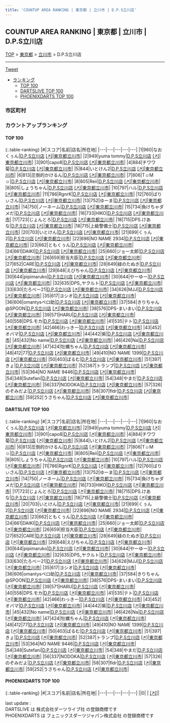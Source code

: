 ```yaml
---
title: 'COUNTUP AREA RANKING | 東京都 | 立川市 | D.P.S立川店'
---
```

## COUNTUP AREA RANKING | 東京都 | 立川市 | D.P.S立川店

[TOP](/darts/rank/) > [東京都](/darts/rank/東京都/) > [立川市](/darts/rank/東京都/立川市/) > D.P.S立川店

___

<a href="https://twitter.com/share?ref_src=twsrc%5Etfw" data-text="COUNTUP AREA RANKING | 東京都立川市D.P.S立川店" class="twitter-share-button" data-hashtags="DARTSLIVE,PHOENIXDARTS,darts,ダーツ" data-show-count="false">Tweet</a>

* [ランキング](#カウントアップランキング)
    * [TOP 100](#top-100)
    * [DARTSLIVE TOP 100](#dartslive-top-100)
    * [PHOENIXDARTS TOP 100](#phoenixdarts-top-100)

### 市区町村

<ul>

</ul>

### カウントアップランキング

#### TOP 100



{:.table-ranking}
|#|スコア|名前|店名|所在地|
|---|---|---|---|---|
|1|960|<span class="rank-name-dl">なおくぅん</span>|<a href="/darts/rank/shops/4c3b88f1a26037f50d9b047a20a7ba1e.html">D.P.S立川店</a> <a href="https://search.dartslive.com/jp/shop/4c3b88f1a26037f50d9b047a20a7ba1e">[↗]</a>|<a href="/darts/rank/東京都/立川市">東京都立川市</a>|
|2|949|<span class="rank-name-dl">yuma tommy</span>|<a href="/darts/rank/shops/4c3b88f1a26037f50d9b047a20a7ba1e.html">D.P.S立川店</a> <a href="https://search.dartslive.com/jp/shop/4c3b88f1a26037f50d9b047a20a7ba1e">[↗]</a>|<a href="/darts/rank/東京都/立川市">東京都立川市</a>|
|3|901|<span class="rank-name-dl">capo8</span>|<a href="/darts/rank/shops/4c3b88f1a26037f50d9b047a20a7ba1e.html">D.P.S立川店</a> <a href="https://search.dartslive.com/jp/shop/4c3b88f1a26037f50d9b047a20a7ba1e">[↗]</a>|<a href="/darts/rank/東京都/立川市">東京都立川市</a>|
|4|884|<span class="rank-name-dl">チワワ菊</span>|<a href="/darts/rank/shops/4c3b88f1a26037f50d9b047a20a7ba1e.html">D.P.S立川店</a> <a href="https://search.dartslive.com/jp/shop/4c3b88f1a26037f50d9b047a20a7ba1e">[↗]</a>|<a href="/darts/rank/東京都/立川市">東京都立川市</a>|
|5|844|<span class="rank-name-dl">いとけん2</span>|<a href="/darts/rank/shops/4c3b88f1a26037f50d9b047a20a7ba1e.html">D.P.S立川店</a> <a href="https://search.dartslive.com/jp/shop/4c3b88f1a26037f50d9b047a20a7ba1e">[↗]</a>|<a href="/darts/rank/東京都/立川市">東京都立川市</a>|
|6|813|<span class="rank-name-dl">圧倒的かけるん</span>|<a href="/darts/rank/shops/4c3b88f1a26037f50d9b047a20a7ba1e.html">D.P.S立川店</a> <a href="https://search.dartslive.com/jp/shop/4c3b88f1a26037f50d9b047a20a7ba1e">[↗]</a>|<a href="/darts/rank/東京都/立川市">東京都立川市</a>|
|7|806|<span class="rank-name-dl">T☺︎M☺︎</span>|<a href="/darts/rank/shops/4c3b88f1a26037f50d9b047a20a7ba1e.html">D.P.S立川店</a> <a href="https://search.dartslive.com/jp/shop/4c3b88f1a26037f50d9b047a20a7ba1e">[↗]</a>|<a href="/darts/rank/東京都/立川市">東京都立川市</a>|
|8|805|<span class="rank-name-dl">Reii</span>|<a href="/darts/rank/shops/4c3b88f1a26037f50d9b047a20a7ba1e.html">D.P.S立川店</a> <a href="https://search.dartslive.com/jp/shop/4c3b88f1a26037f50d9b047a20a7ba1e">[↗]</a>|<a href="/darts/rank/東京都/立川市">東京都立川市</a>|
|8|805|<span class="rank-name-dl">しょうちゃん</span>|<a href="/darts/rank/shops/4c3b88f1a26037f50d9b047a20a7ba1e.html">D.P.S立川店</a> <a href="https://search.dartslive.com/jp/shop/4c3b88f1a26037f50d9b047a20a7ba1e">[↗]</a>|<a href="/darts/rank/東京都/立川市">東京都立川市</a>|
|10|797|<span class="rank-name-dl">ハル</span>|<a href="/darts/rank/shops/4c3b88f1a26037f50d9b047a20a7ba1e.html">D.P.S立川店</a> <a href="https://search.dartslive.com/jp/shop/4c3b88f1a26037f50d9b047a20a7ba1e">[↗]</a>|<a href="/darts/rank/東京都/立川市">東京都立川市</a>|
|11|786|<span class="rank-name-dl">RgnrK</span>|<a href="/darts/rank/shops/4c3b88f1a26037f50d9b047a20a7ba1e.html">D.P.S立川店</a> <a href="https://search.dartslive.com/jp/shop/4c3b88f1a26037f50d9b047a20a7ba1e">[↗]</a>|<a href="/darts/rank/東京都/立川市">東京都立川市</a>|
|12|760|<span class="rank-name-dl">ばりぃさん</span>|<a href="/darts/rank/shops/4c3b88f1a26037f50d9b047a20a7ba1e.html">D.P.S立川店</a> <a href="https://search.dartslive.com/jp/shop/4c3b88f1a26037f50d9b047a20a7ba1e">[↗]</a>|<a href="/darts/rank/東京都/立川市">東京都立川市</a>|
|13|752|<span class="rank-name-dl">ゆーま</span>|<a href="/darts/rank/shops/4c3b88f1a26037f50d9b047a20a7ba1e.html">D.P.S立川店</a> <a href="https://search.dartslive.com/jp/shop/4c3b88f1a26037f50d9b047a20a7ba1e">[↗]</a>|<a href="/darts/rank/東京都/立川市">東京都立川市</a>|
|14|750|<span class="rank-name-dl">ノーネーム</span>|<a href="/darts/rank/shops/4c3b88f1a26037f50d9b047a20a7ba1e.html">D.P.S立川店</a> <a href="https://search.dartslive.com/jp/shop/4c3b88f1a26037f50d9b047a20a7ba1e">[↗]</a>|<a href="/darts/rank/東京都/立川市">東京都立川市</a>|
|15|734|<span class="rank-name-dl">負けちゃダメだ</span>|<a href="/darts/rank/shops/4c3b88f1a26037f50d9b047a20a7ba1e.html">D.P.S立川店</a> <a href="https://search.dartslive.com/jp/shop/4c3b88f1a26037f50d9b047a20a7ba1e">[↗]</a>|<a href="/darts/rank/東京都/立川市">東京都立川市</a>|
|16|733|<span class="rank-name-dl">HIKO</span>|<a href="/darts/rank/shops/4c3b88f1a26037f50d9b047a20a7ba1e.html">D.P.S立川店</a> <a href="https://search.dartslive.com/jp/shop/4c3b88f1a26037f50d9b047a20a7ba1e">[↗]</a>|<a href="/darts/rank/東京都/立川市">東京都立川市</a>|
|17|723|<span class="rank-name-dl">じょんとろ</span>|<a href="/darts/rank/shops/4c3b88f1a26037f50d9b047a20a7ba1e.html">D.P.S立川店</a> <a href="https://search.dartslive.com/jp/shop/4c3b88f1a26037f50d9b047a20a7ba1e">[↗]</a>|<a href="/darts/rank/東京都/立川市">東京都立川市</a>|
|18|715|<span class="rank-name-dl">DPS.けあな</span>|<a href="/darts/rank/shops/4c3b88f1a26037f50d9b047a20a7ba1e.html">D.P.S立川店</a> <a href="https://search.dartslive.com/jp/shop/4c3b88f1a26037f50d9b047a20a7ba1e">[↗]</a>|<a href="/darts/rank/東京都/立川市">東京都立川市</a>|
|18|715|<span class="rank-name-dl">上級警備士</span>|<a href="/darts/rank/shops/4c3b88f1a26037f50d9b047a20a7ba1e.html">D.P.S立川店</a> <a href="https://search.dartslive.com/jp/shop/4c3b88f1a26037f50d9b047a20a7ba1e">[↗]</a>|<a href="/darts/rank/東京都/立川市">東京都立川市</a>|
|20|703|<span class="rank-name-dl">いとけん</span>|<a href="/darts/rank/shops/4c3b88f1a26037f50d9b047a20a7ba1e.html">D.P.S立川店</a> <a href="https://search.dartslive.com/jp/shop/4c3b88f1a26037f50d9b047a20a7ba1e">[↗]</a>|<a href="/darts/rank/東京都/立川市">東京都立川市</a>|
|21|699|<span class="rank-name-dl">くぅん2</span>|<a href="/darts/rank/shops/4c3b88f1a26037f50d9b047a20a7ba1e.html">D.P.S立川店</a> <a href="https://search.dartslive.com/jp/shop/4c3b88f1a26037f50d9b047a20a7ba1e">[↗]</a>|<a href="/darts/rank/東京都/立川市">東京都立川市</a>|
|22|696|<span class="rank-name-dl">NO NAME 2934</span>|<a href="/darts/rank/shops/4c3b88f1a26037f50d9b047a20a7ba1e.html">D.P.S立川店</a> <a href="https://search.dartslive.com/jp/shop/4c3b88f1a26037f50d9b047a20a7ba1e">[↗]</a>|<a href="/darts/rank/東京都/立川市">東京都立川市</a>|
|23|662|<span class="rank-name-dl">ともくぅん</span>|<a href="/darts/rank/shops/4c3b88f1a26037f50d9b047a20a7ba1e.html">D.P.S立川店</a> <a href="https://search.dartslive.com/jp/shop/4c3b88f1a26037f50d9b047a20a7ba1e">[↗]</a>|<a href="/darts/rank/東京都/立川市">東京都立川市</a>|
|24|661|<span class="rank-name-dl">DAIKI</span>|<a href="/darts/rank/shops/4c3b88f1a26037f50d9b047a20a7ba1e.html">D.P.S立川店</a> <a href="https://search.dartslive.com/jp/shop/4c3b88f1a26037f50d9b047a20a7ba1e">[↗]</a>|<a href="/darts/rank/東京都/立川市">東京都立川市</a>|
|25|660|<span class="rank-name-dl">ジョー太郎</span>|<a href="/darts/rank/shops/4c3b88f1a26037f50d9b047a20a7ba1e.html">D.P.S立川店</a> <a href="https://search.dartslive.com/jp/shop/4c3b88f1a26037f50d9b047a20a7ba1e">[↗]</a>|<a href="/darts/rank/東京都/立川市">東京都立川市</a>|
|26|659|<span class="rank-name-dl">担当大臣</span>|<a href="/darts/rank/shops/4c3b88f1a26037f50d9b047a20a7ba1e.html">D.P.S立川店</a> <a href="https://search.dartslive.com/jp/shop/4c3b88f1a26037f50d9b047a20a7ba1e">[↗]</a>|<a href="/darts/rank/東京都/立川市">東京都立川市</a>|
|27|652|<span class="rank-name-dl">CARE</span>|<a href="/darts/rank/shops/4c3b88f1a26037f50d9b047a20a7ba1e.html">D.P.S立川店</a> <a href="https://search.dartslive.com/jp/shop/4c3b88f1a26037f50d9b047a20a7ba1e">[↗]</a>|<a href="/darts/rank/東京都/立川市">東京都立川市</a>|
|28|649|<span class="rank-name-dl">緑のたぬき</span>|<a href="/darts/rank/shops/4c3b88f1a26037f50d9b047a20a7ba1e.html">D.P.S立川店</a> <a href="https://search.dartslive.com/jp/shop/4c3b88f1a26037f50d9b047a20a7ba1e">[↗]</a>|<a href="/darts/rank/東京都/立川市">東京都立川市</a>|
|29|648|<span class="rank-name-dl">えびちゃん</span>|<a href="/darts/rank/shops/4c3b88f1a26037f50d9b047a20a7ba1e.html">D.P.S立川店</a> <a href="https://search.dartslive.com/jp/shop/4c3b88f1a26037f50d9b047a20a7ba1e">[↗]</a>|<a href="/darts/rank/東京都/立川市">東京都立川市</a>|
|30|644|<span class="rank-name-dl">pipimaruko</span>|<a href="/darts/rank/shops/4c3b88f1a26037f50d9b047a20a7ba1e.html">D.P.S立川店</a> <a href="https://search.dartslive.com/jp/shop/4c3b88f1a26037f50d9b047a20a7ba1e">[↗]</a>|<a href="/darts/rank/東京都/立川市">東京都立川市</a>|
|30|644|<span class="rank-name-dl">やーゆー</span>|<a href="/darts/rank/shops/4c3b88f1a26037f50d9b047a20a7ba1e.html">D.P.S立川店</a> <a href="https://search.dartslive.com/jp/shop/4c3b88f1a26037f50d9b047a20a7ba1e">[↗]</a>|<a href="/darts/rank/東京都/立川市">東京都立川市</a>|
|32|635|<span class="rank-name-dl">DPS_ヤクルト</span>|<a href="/darts/rank/shops/4c3b88f1a26037f50d9b047a20a7ba1e.html">D.P.S立川店</a> <a href="https://search.dartslive.com/jp/shop/4c3b88f1a26037f50d9b047a20a7ba1e">[↗]</a>|<a href="/darts/rank/東京都/立川市">東京都立川市</a>|
|33|630|<span class="rank-name-dl">たろべー21</span>|<a href="/darts/rank/shops/4c3b88f1a26037f50d9b047a20a7ba1e.html">D.P.S立川店</a> <a href="https://search.dartslive.com/jp/shop/4c3b88f1a26037f50d9b047a20a7ba1e">[↗]</a>|<a href="/darts/rank/東京都/立川市">東京都立川市</a>|
|34|626|<span class="rank-name-dl">MJJ</span>|<a href="/darts/rank/shops/4c3b88f1a26037f50d9b047a20a7ba1e.html">D.P.S立川店</a> <a href="https://search.dartslive.com/jp/shop/4c3b88f1a26037f50d9b047a20a7ba1e">[↗]</a>|<a href="/darts/rank/東京都/立川市">東京都立川市</a>|
|35|617|<span class="rank-name-dl">ヨシオ</span>|<a href="/darts/rank/shops/4c3b88f1a26037f50d9b047a20a7ba1e.html">D.P.S立川店</a> <a href="https://search.dartslive.com/jp/shop/4c3b88f1a26037f50d9b047a20a7ba1e">[↗]</a>|<a href="/darts/rank/東京都/立川市">東京都立川市</a>|
|36|606|<span class="rank-name-dl">omantysペロ助</span>|<a href="/darts/rank/shops/4c3b88f1a26037f50d9b047a20a7ba1e.html">D.P.S立川店</a> <a href="https://search.dartslive.com/jp/shop/4c3b88f1a26037f50d9b047a20a7ba1e">[↗]</a>|<a href="/darts/rank/東京都/立川市">東京都立川市</a>|
|37|584|<span class="rank-name-dl">きりちゃん@SPOON</span>|<a href="/darts/rank/shops/4c3b88f1a26037f50d9b047a20a7ba1e.html">D.P.S立川店</a> <a href="https://search.dartslive.com/jp/shop/4c3b88f1a26037f50d9b047a20a7ba1e">[↗]</a>|<a href="/darts/rank/東京都/立川市">東京都立川市</a>|
|38|576|<span class="rank-name-dl">DPS-まいまい</span>|<a href="/darts/rank/shops/4c3b88f1a26037f50d9b047a20a7ba1e.html">D.P.S立川店</a> <a href="https://search.dartslive.com/jp/shop/4c3b88f1a26037f50d9b047a20a7ba1e">[↗]</a>|<a href="/darts/rank/東京都/立川市">東京都立川市</a>|
|39|571|<span class="rank-name-dl">HARU</span>|<a href="/darts/rank/shops/4c3b88f1a26037f50d9b047a20a7ba1e.html">D.P.S立川店</a> <a href="https://search.dartslive.com/jp/shop/4c3b88f1a26037f50d9b047a20a7ba1e">[↗]</a>|<a href="/darts/rank/東京都/立川市">東京都立川市</a>|
|40|558|<span class="rank-name-dl">DPS.モカ</span>|<a href="/darts/rank/shops/4c3b88f1a26037f50d9b047a20a7ba1e.html">D.P.S立川店</a> <a href="https://search.dartslive.com/jp/shop/4c3b88f1a26037f50d9b047a20a7ba1e">[↗]</a>|<a href="/darts/rank/東京都/立川市">東京都立川市</a>|
|41|535|<span class="rank-name-dl">テト</span>|<a href="/darts/rank/shops/4c3b88f1a26037f50d9b047a20a7ba1e.html">D.P.S立川店</a> <a href="https://search.dartslive.com/jp/shop/4c3b88f1a26037f50d9b047a20a7ba1e">[↗]</a>|<a href="/darts/rank/東京都/立川市">東京都立川市</a>|
|42|466|<span class="rank-name-dl">わっきー</span>|<a href="/darts/rank/shops/4c3b88f1a26037f50d9b047a20a7ba1e.html">D.P.S立川店</a> <a href="https://search.dartslive.com/jp/shop/4c3b88f1a26037f50d9b047a20a7ba1e">[↗]</a>|<a href="/darts/rank/東京都/立川市">東京都立川市</a>|
|43|452|<span class="rank-name-dl">オバマ</span>|<a href="/darts/rank/shops/4c3b88f1a26037f50d9b047a20a7ba1e.html">D.P.S立川店</a> <a href="https://search.dartslive.com/jp/shop/4c3b88f1a26037f50d9b047a20a7ba1e">[↗]</a>|<a href="/darts/rank/東京都/立川市">東京都立川市</a>|
|44|442|<span class="rank-name-dl">紫</span>|<a href="/darts/rank/shops/4c3b88f1a26037f50d9b047a20a7ba1e.html">D.P.S立川店</a> <a href="https://search.dartslive.com/jp/shop/4c3b88f1a26037f50d9b047a20a7ba1e">[↗]</a>|<a href="/darts/rank/東京都/立川市">東京都立川市</a>|
|45|432|<span class="rank-name-dl">No name</span>|<a href="/darts/rank/shops/4c3b88f1a26037f50d9b047a20a7ba1e.html">D.P.S立川店</a> <a href="https://search.dartslive.com/jp/shop/4c3b88f1a26037f50d9b047a20a7ba1e">[↗]</a>|<a href="/darts/rank/東京都/立川市">東京都立川市</a>|
|46|426|<span class="rank-name-dl">Na</span>|<a href="/darts/rank/shops/4c3b88f1a26037f50d9b047a20a7ba1e.html">D.P.S立川店</a> <a href="https://search.dartslive.com/jp/shop/4c3b88f1a26037f50d9b047a20a7ba1e">[↗]</a>|<a href="/darts/rank/東京都/立川市">東京都立川市</a>|
|47|424|<span class="rank-name-dl">牡蠣ちゃん</span>|<a href="/darts/rank/shops/4c3b88f1a26037f50d9b047a20a7ba1e.html">D.P.S立川店</a> <a href="https://search.dartslive.com/jp/shop/4c3b88f1a26037f50d9b047a20a7ba1e">[↗]</a>|<a href="/darts/rank/東京都/立川市">東京都立川市</a>|
|48|412|<span class="rank-name-dl">77</span>|<a href="/darts/rank/shops/4c3b88f1a26037f50d9b047a20a7ba1e.html">D.P.S立川店</a> <a href="https://search.dartslive.com/jp/shop/4c3b88f1a26037f50d9b047a20a7ba1e">[↗]</a>|<a href="/darts/rank/東京都/立川市">東京都立川市</a>|
|49|410|<span class="rank-name-dl">NO NAME 1399</span>|<a href="/darts/rank/shops/4c3b88f1a26037f50d9b047a20a7ba1e.html">D.P.S立川店</a> <a href="https://search.dartslive.com/jp/shop/4c3b88f1a26037f50d9b047a20a7ba1e">[↗]</a>|<a href="/darts/rank/東京都/立川市">東京都立川市</a>|
|50|403|<span class="rank-name-dl">ぱるむ</span>|<a href="/darts/rank/shops/4c3b88f1a26037f50d9b047a20a7ba1e.html">D.P.S立川店</a> <a href="https://search.dartslive.com/jp/shop/4c3b88f1a26037f50d9b047a20a7ba1e">[↗]</a>|<a href="/darts/rank/東京都/立川市">東京都立川市</a>|
|51|397|<span class="rank-name-dl">きょ</span>|<a href="/darts/rank/shops/4c3b88f1a26037f50d9b047a20a7ba1e.html">D.P.S立川店</a> <a href="https://search.dartslive.com/jp/shop/4c3b88f1a26037f50d9b047a20a7ba1e">[↗]</a>|<a href="/darts/rank/東京都/立川市">東京都立川市</a>|
|52|387|<span class="rank-name-dl">トランプ</span>|<a href="/darts/rank/shops/4c3b88f1a26037f50d9b047a20a7ba1e.html">D.P.S立川店</a> <a href="https://search.dartslive.com/jp/shop/4c3b88f1a26037f50d9b047a20a7ba1e">[↗]</a>|<a href="/darts/rank/東京都/立川市">東京都立川市</a>|
|53|364|<span class="rank-name-dl">NO NAME 9446</span>|<a href="/darts/rank/shops/4c3b88f1a26037f50d9b047a20a7ba1e.html">D.P.S立川店</a> <a href="https://search.dartslive.com/jp/shop/4c3b88f1a26037f50d9b047a20a7ba1e">[↗]</a>|<a href="/darts/rank/東京都/立川市">東京都立川市</a>|
|54|348|<span class="rank-name-dl">Sutefani</span>|<a href="/darts/rank/shops/4c3b88f1a26037f50d9b047a20a7ba1e.html">D.P.S立川店</a> <a href="https://search.dartslive.com/jp/shop/4c3b88f1a26037f50d9b047a20a7ba1e">[↗]</a>|<a href="/darts/rank/東京都/立川市">東京都立川市</a>|
|54|348|<span class="rank-name-dl">やまだ</span>|<a href="/darts/rank/shops/4c3b88f1a26037f50d9b047a20a7ba1e.html">D.P.S立川店</a> <a href="https://search.dartslive.com/jp/shop/4c3b88f1a26037f50d9b047a20a7ba1e">[↗]</a>|<a href="/darts/rank/東京都/立川市">東京都立川市</a>|
|56|337|<span class="rank-name-dl">NODOKA</span>|<a href="/darts/rank/shops/4c3b88f1a26037f50d9b047a20a7ba1e.html">D.P.S立川店</a> <a href="https://search.dartslive.com/jp/shop/4c3b88f1a26037f50d9b047a20a7ba1e">[↗]</a>|<a href="/darts/rank/東京都/立川市">東京都立川市</a>|
|57|326|<span class="rank-name-dl">のぞみだよ</span>|<a href="/darts/rank/shops/4c3b88f1a26037f50d9b047a20a7ba1e.html">D.P.S立川店</a> <a href="https://search.dartslive.com/jp/shop/4c3b88f1a26037f50d9b047a20a7ba1e">[↗]</a>|<a href="/darts/rank/東京都/立川市">東京都立川市</a>|
|58|307|<span class="rank-name-dl">fldr</span>|<a href="/darts/rank/shops/4c3b88f1a26037f50d9b047a20a7ba1e.html">D.P.S立川店</a> <a href="https://search.dartslive.com/jp/shop/4c3b88f1a26037f50d9b047a20a7ba1e">[↗]</a>|<a href="/darts/rank/東京都/立川市">東京都立川市</a>|
|59|252|<span class="rank-name-dl">うさちゃん</span>|<a href="/darts/rank/shops/4c3b88f1a26037f50d9b047a20a7ba1e.html">D.P.S立川店</a> <a href="https://search.dartslive.com/jp/shop/4c3b88f1a26037f50d9b047a20a7ba1e">[↗]</a>|<a href="/darts/rank/東京都/立川市">東京都立川市</a>|


#### DARTSLIVE TOP 100



{:.table-ranking}
|#|スコア|名前|店名|所在地|
|---|---|---|---|---|
|1|960|<span class="rank-name-dl">なおくぅん</span>|<a href="/darts/rank/shops/4c3b88f1a26037f50d9b047a20a7ba1e.html">D.P.S立川店</a> <a href="https://search.dartslive.com/jp/shop/4c3b88f1a26037f50d9b047a20a7ba1e">[↗]</a>|<a href="/darts/rank/東京都/立川市">東京都立川市</a>|
|2|949|<span class="rank-name-dl">yuma tommy</span>|<a href="/darts/rank/shops/4c3b88f1a26037f50d9b047a20a7ba1e.html">D.P.S立川店</a> <a href="https://search.dartslive.com/jp/shop/4c3b88f1a26037f50d9b047a20a7ba1e">[↗]</a>|<a href="/darts/rank/東京都/立川市">東京都立川市</a>|
|3|901|<span class="rank-name-dl">capo8</span>|<a href="/darts/rank/shops/4c3b88f1a26037f50d9b047a20a7ba1e.html">D.P.S立川店</a> <a href="https://search.dartslive.com/jp/shop/4c3b88f1a26037f50d9b047a20a7ba1e">[↗]</a>|<a href="/darts/rank/東京都/立川市">東京都立川市</a>|
|4|884|<span class="rank-name-dl">チワワ菊</span>|<a href="/darts/rank/shops/4c3b88f1a26037f50d9b047a20a7ba1e.html">D.P.S立川店</a> <a href="https://search.dartslive.com/jp/shop/4c3b88f1a26037f50d9b047a20a7ba1e">[↗]</a>|<a href="/darts/rank/東京都/立川市">東京都立川市</a>|
|5|844|<span class="rank-name-dl">いとけん2</span>|<a href="/darts/rank/shops/4c3b88f1a26037f50d9b047a20a7ba1e.html">D.P.S立川店</a> <a href="https://search.dartslive.com/jp/shop/4c3b88f1a26037f50d9b047a20a7ba1e">[↗]</a>|<a href="/darts/rank/東京都/立川市">東京都立川市</a>|
|6|813|<span class="rank-name-dl">圧倒的かけるん</span>|<a href="/darts/rank/shops/4c3b88f1a26037f50d9b047a20a7ba1e.html">D.P.S立川店</a> <a href="https://search.dartslive.com/jp/shop/4c3b88f1a26037f50d9b047a20a7ba1e">[↗]</a>|<a href="/darts/rank/東京都/立川市">東京都立川市</a>|
|7|806|<span class="rank-name-dl">T☺︎M☺︎</span>|<a href="/darts/rank/shops/4c3b88f1a26037f50d9b047a20a7ba1e.html">D.P.S立川店</a> <a href="https://search.dartslive.com/jp/shop/4c3b88f1a26037f50d9b047a20a7ba1e">[↗]</a>|<a href="/darts/rank/東京都/立川市">東京都立川市</a>|
|8|805|<span class="rank-name-dl">Reii</span>|<a href="/darts/rank/shops/4c3b88f1a26037f50d9b047a20a7ba1e.html">D.P.S立川店</a> <a href="https://search.dartslive.com/jp/shop/4c3b88f1a26037f50d9b047a20a7ba1e">[↗]</a>|<a href="/darts/rank/東京都/立川市">東京都立川市</a>|
|8|805|<span class="rank-name-dl">しょうちゃん</span>|<a href="/darts/rank/shops/4c3b88f1a26037f50d9b047a20a7ba1e.html">D.P.S立川店</a> <a href="https://search.dartslive.com/jp/shop/4c3b88f1a26037f50d9b047a20a7ba1e">[↗]</a>|<a href="/darts/rank/東京都/立川市">東京都立川市</a>|
|10|797|<span class="rank-name-dl">ハル</span>|<a href="/darts/rank/shops/4c3b88f1a26037f50d9b047a20a7ba1e.html">D.P.S立川店</a> <a href="https://search.dartslive.com/jp/shop/4c3b88f1a26037f50d9b047a20a7ba1e">[↗]</a>|<a href="/darts/rank/東京都/立川市">東京都立川市</a>|
|11|786|<span class="rank-name-dl">RgnrK</span>|<a href="/darts/rank/shops/4c3b88f1a26037f50d9b047a20a7ba1e.html">D.P.S立川店</a> <a href="https://search.dartslive.com/jp/shop/4c3b88f1a26037f50d9b047a20a7ba1e">[↗]</a>|<a href="/darts/rank/東京都/立川市">東京都立川市</a>|
|12|760|<span class="rank-name-dl">ばりぃさん</span>|<a href="/darts/rank/shops/4c3b88f1a26037f50d9b047a20a7ba1e.html">D.P.S立川店</a> <a href="https://search.dartslive.com/jp/shop/4c3b88f1a26037f50d9b047a20a7ba1e">[↗]</a>|<a href="/darts/rank/東京都/立川市">東京都立川市</a>|
|13|752|<span class="rank-name-dl">ゆーま</span>|<a href="/darts/rank/shops/4c3b88f1a26037f50d9b047a20a7ba1e.html">D.P.S立川店</a> <a href="https://search.dartslive.com/jp/shop/4c3b88f1a26037f50d9b047a20a7ba1e">[↗]</a>|<a href="/darts/rank/東京都/立川市">東京都立川市</a>|
|14|750|<span class="rank-name-dl">ノーネーム</span>|<a href="/darts/rank/shops/4c3b88f1a26037f50d9b047a20a7ba1e.html">D.P.S立川店</a> <a href="https://search.dartslive.com/jp/shop/4c3b88f1a26037f50d9b047a20a7ba1e">[↗]</a>|<a href="/darts/rank/東京都/立川市">東京都立川市</a>|
|15|734|<span class="rank-name-dl">負けちゃダメだ</span>|<a href="/darts/rank/shops/4c3b88f1a26037f50d9b047a20a7ba1e.html">D.P.S立川店</a> <a href="https://search.dartslive.com/jp/shop/4c3b88f1a26037f50d9b047a20a7ba1e">[↗]</a>|<a href="/darts/rank/東京都/立川市">東京都立川市</a>|
|16|733|<span class="rank-name-dl">HIKO</span>|<a href="/darts/rank/shops/4c3b88f1a26037f50d9b047a20a7ba1e.html">D.P.S立川店</a> <a href="https://search.dartslive.com/jp/shop/4c3b88f1a26037f50d9b047a20a7ba1e">[↗]</a>|<a href="/darts/rank/東京都/立川市">東京都立川市</a>|
|17|723|<span class="rank-name-dl">じょんとろ</span>|<a href="/darts/rank/shops/4c3b88f1a26037f50d9b047a20a7ba1e.html">D.P.S立川店</a> <a href="https://search.dartslive.com/jp/shop/4c3b88f1a26037f50d9b047a20a7ba1e">[↗]</a>|<a href="/darts/rank/東京都/立川市">東京都立川市</a>|
|18|715|<span class="rank-name-dl">DPS.けあな</span>|<a href="/darts/rank/shops/4c3b88f1a26037f50d9b047a20a7ba1e.html">D.P.S立川店</a> <a href="https://search.dartslive.com/jp/shop/4c3b88f1a26037f50d9b047a20a7ba1e">[↗]</a>|<a href="/darts/rank/東京都/立川市">東京都立川市</a>|
|18|715|<span class="rank-name-dl">上級警備士</span>|<a href="/darts/rank/shops/4c3b88f1a26037f50d9b047a20a7ba1e.html">D.P.S立川店</a> <a href="https://search.dartslive.com/jp/shop/4c3b88f1a26037f50d9b047a20a7ba1e">[↗]</a>|<a href="/darts/rank/東京都/立川市">東京都立川市</a>|
|20|703|<span class="rank-name-dl">いとけん</span>|<a href="/darts/rank/shops/4c3b88f1a26037f50d9b047a20a7ba1e.html">D.P.S立川店</a> <a href="https://search.dartslive.com/jp/shop/4c3b88f1a26037f50d9b047a20a7ba1e">[↗]</a>|<a href="/darts/rank/東京都/立川市">東京都立川市</a>|
|21|699|<span class="rank-name-dl">くぅん2</span>|<a href="/darts/rank/shops/4c3b88f1a26037f50d9b047a20a7ba1e.html">D.P.S立川店</a> <a href="https://search.dartslive.com/jp/shop/4c3b88f1a26037f50d9b047a20a7ba1e">[↗]</a>|<a href="/darts/rank/東京都/立川市">東京都立川市</a>|
|22|696|<span class="rank-name-dl">NO NAME 2934</span>|<a href="/darts/rank/shops/4c3b88f1a26037f50d9b047a20a7ba1e.html">D.P.S立川店</a> <a href="https://search.dartslive.com/jp/shop/4c3b88f1a26037f50d9b047a20a7ba1e">[↗]</a>|<a href="/darts/rank/東京都/立川市">東京都立川市</a>|
|23|662|<span class="rank-name-dl">ともくぅん</span>|<a href="/darts/rank/shops/4c3b88f1a26037f50d9b047a20a7ba1e.html">D.P.S立川店</a> <a href="https://search.dartslive.com/jp/shop/4c3b88f1a26037f50d9b047a20a7ba1e">[↗]</a>|<a href="/darts/rank/東京都/立川市">東京都立川市</a>|
|24|661|<span class="rank-name-dl">DAIKI</span>|<a href="/darts/rank/shops/4c3b88f1a26037f50d9b047a20a7ba1e.html">D.P.S立川店</a> <a href="https://search.dartslive.com/jp/shop/4c3b88f1a26037f50d9b047a20a7ba1e">[↗]</a>|<a href="/darts/rank/東京都/立川市">東京都立川市</a>|
|25|660|<span class="rank-name-dl">ジョー太郎</span>|<a href="/darts/rank/shops/4c3b88f1a26037f50d9b047a20a7ba1e.html">D.P.S立川店</a> <a href="https://search.dartslive.com/jp/shop/4c3b88f1a26037f50d9b047a20a7ba1e">[↗]</a>|<a href="/darts/rank/東京都/立川市">東京都立川市</a>|
|26|659|<span class="rank-name-dl">担当大臣</span>|<a href="/darts/rank/shops/4c3b88f1a26037f50d9b047a20a7ba1e.html">D.P.S立川店</a> <a href="https://search.dartslive.com/jp/shop/4c3b88f1a26037f50d9b047a20a7ba1e">[↗]</a>|<a href="/darts/rank/東京都/立川市">東京都立川市</a>|
|27|652|<span class="rank-name-dl">CARE</span>|<a href="/darts/rank/shops/4c3b88f1a26037f50d9b047a20a7ba1e.html">D.P.S立川店</a> <a href="https://search.dartslive.com/jp/shop/4c3b88f1a26037f50d9b047a20a7ba1e">[↗]</a>|<a href="/darts/rank/東京都/立川市">東京都立川市</a>|
|28|649|<span class="rank-name-dl">緑のたぬき</span>|<a href="/darts/rank/shops/4c3b88f1a26037f50d9b047a20a7ba1e.html">D.P.S立川店</a> <a href="https://search.dartslive.com/jp/shop/4c3b88f1a26037f50d9b047a20a7ba1e">[↗]</a>|<a href="/darts/rank/東京都/立川市">東京都立川市</a>|
|29|648|<span class="rank-name-dl">えびちゃん</span>|<a href="/darts/rank/shops/4c3b88f1a26037f50d9b047a20a7ba1e.html">D.P.S立川店</a> <a href="https://search.dartslive.com/jp/shop/4c3b88f1a26037f50d9b047a20a7ba1e">[↗]</a>|<a href="/darts/rank/東京都/立川市">東京都立川市</a>|
|30|644|<span class="rank-name-dl">pipimaruko</span>|<a href="/darts/rank/shops/4c3b88f1a26037f50d9b047a20a7ba1e.html">D.P.S立川店</a> <a href="https://search.dartslive.com/jp/shop/4c3b88f1a26037f50d9b047a20a7ba1e">[↗]</a>|<a href="/darts/rank/東京都/立川市">東京都立川市</a>|
|30|644|<span class="rank-name-dl">やーゆー</span>|<a href="/darts/rank/shops/4c3b88f1a26037f50d9b047a20a7ba1e.html">D.P.S立川店</a> <a href="https://search.dartslive.com/jp/shop/4c3b88f1a26037f50d9b047a20a7ba1e">[↗]</a>|<a href="/darts/rank/東京都/立川市">東京都立川市</a>|
|32|635|<span class="rank-name-dl">DPS_ヤクルト</span>|<a href="/darts/rank/shops/4c3b88f1a26037f50d9b047a20a7ba1e.html">D.P.S立川店</a> <a href="https://search.dartslive.com/jp/shop/4c3b88f1a26037f50d9b047a20a7ba1e">[↗]</a>|<a href="/darts/rank/東京都/立川市">東京都立川市</a>|
|33|630|<span class="rank-name-dl">たろべー21</span>|<a href="/darts/rank/shops/4c3b88f1a26037f50d9b047a20a7ba1e.html">D.P.S立川店</a> <a href="https://search.dartslive.com/jp/shop/4c3b88f1a26037f50d9b047a20a7ba1e">[↗]</a>|<a href="/darts/rank/東京都/立川市">東京都立川市</a>|
|34|626|<span class="rank-name-dl">MJJ</span>|<a href="/darts/rank/shops/4c3b88f1a26037f50d9b047a20a7ba1e.html">D.P.S立川店</a> <a href="https://search.dartslive.com/jp/shop/4c3b88f1a26037f50d9b047a20a7ba1e">[↗]</a>|<a href="/darts/rank/東京都/立川市">東京都立川市</a>|
|35|617|<span class="rank-name-dl">ヨシオ</span>|<a href="/darts/rank/shops/4c3b88f1a26037f50d9b047a20a7ba1e.html">D.P.S立川店</a> <a href="https://search.dartslive.com/jp/shop/4c3b88f1a26037f50d9b047a20a7ba1e">[↗]</a>|<a href="/darts/rank/東京都/立川市">東京都立川市</a>|
|36|606|<span class="rank-name-dl">omantysペロ助</span>|<a href="/darts/rank/shops/4c3b88f1a26037f50d9b047a20a7ba1e.html">D.P.S立川店</a> <a href="https://search.dartslive.com/jp/shop/4c3b88f1a26037f50d9b047a20a7ba1e">[↗]</a>|<a href="/darts/rank/東京都/立川市">東京都立川市</a>|
|37|584|<span class="rank-name-dl">きりちゃん@SPOON</span>|<a href="/darts/rank/shops/4c3b88f1a26037f50d9b047a20a7ba1e.html">D.P.S立川店</a> <a href="https://search.dartslive.com/jp/shop/4c3b88f1a26037f50d9b047a20a7ba1e">[↗]</a>|<a href="/darts/rank/東京都/立川市">東京都立川市</a>|
|38|576|<span class="rank-name-dl">DPS-まいまい</span>|<a href="/darts/rank/shops/4c3b88f1a26037f50d9b047a20a7ba1e.html">D.P.S立川店</a> <a href="https://search.dartslive.com/jp/shop/4c3b88f1a26037f50d9b047a20a7ba1e">[↗]</a>|<a href="/darts/rank/東京都/立川市">東京都立川市</a>|
|39|571|<span class="rank-name-dl">HARU</span>|<a href="/darts/rank/shops/4c3b88f1a26037f50d9b047a20a7ba1e.html">D.P.S立川店</a> <a href="https://search.dartslive.com/jp/shop/4c3b88f1a26037f50d9b047a20a7ba1e">[↗]</a>|<a href="/darts/rank/東京都/立川市">東京都立川市</a>|
|40|558|<span class="rank-name-dl">DPS.モカ</span>|<a href="/darts/rank/shops/4c3b88f1a26037f50d9b047a20a7ba1e.html">D.P.S立川店</a> <a href="https://search.dartslive.com/jp/shop/4c3b88f1a26037f50d9b047a20a7ba1e">[↗]</a>|<a href="/darts/rank/東京都/立川市">東京都立川市</a>|
|41|535|<span class="rank-name-dl">テト</span>|<a href="/darts/rank/shops/4c3b88f1a26037f50d9b047a20a7ba1e.html">D.P.S立川店</a> <a href="https://search.dartslive.com/jp/shop/4c3b88f1a26037f50d9b047a20a7ba1e">[↗]</a>|<a href="/darts/rank/東京都/立川市">東京都立川市</a>|
|42|466|<span class="rank-name-dl">わっきー</span>|<a href="/darts/rank/shops/4c3b88f1a26037f50d9b047a20a7ba1e.html">D.P.S立川店</a> <a href="https://search.dartslive.com/jp/shop/4c3b88f1a26037f50d9b047a20a7ba1e">[↗]</a>|<a href="/darts/rank/東京都/立川市">東京都立川市</a>|
|43|452|<span class="rank-name-dl">オバマ</span>|<a href="/darts/rank/shops/4c3b88f1a26037f50d9b047a20a7ba1e.html">D.P.S立川店</a> <a href="https://search.dartslive.com/jp/shop/4c3b88f1a26037f50d9b047a20a7ba1e">[↗]</a>|<a href="/darts/rank/東京都/立川市">東京都立川市</a>|
|44|442|<span class="rank-name-dl">紫</span>|<a href="/darts/rank/shops/4c3b88f1a26037f50d9b047a20a7ba1e.html">D.P.S立川店</a> <a href="https://search.dartslive.com/jp/shop/4c3b88f1a26037f50d9b047a20a7ba1e">[↗]</a>|<a href="/darts/rank/東京都/立川市">東京都立川市</a>|
|45|432|<span class="rank-name-dl">No name</span>|<a href="/darts/rank/shops/4c3b88f1a26037f50d9b047a20a7ba1e.html">D.P.S立川店</a> <a href="https://search.dartslive.com/jp/shop/4c3b88f1a26037f50d9b047a20a7ba1e">[↗]</a>|<a href="/darts/rank/東京都/立川市">東京都立川市</a>|
|46|426|<span class="rank-name-dl">Na</span>|<a href="/darts/rank/shops/4c3b88f1a26037f50d9b047a20a7ba1e.html">D.P.S立川店</a> <a href="https://search.dartslive.com/jp/shop/4c3b88f1a26037f50d9b047a20a7ba1e">[↗]</a>|<a href="/darts/rank/東京都/立川市">東京都立川市</a>|
|47|424|<span class="rank-name-dl">牡蠣ちゃん</span>|<a href="/darts/rank/shops/4c3b88f1a26037f50d9b047a20a7ba1e.html">D.P.S立川店</a> <a href="https://search.dartslive.com/jp/shop/4c3b88f1a26037f50d9b047a20a7ba1e">[↗]</a>|<a href="/darts/rank/東京都/立川市">東京都立川市</a>|
|48|412|<span class="rank-name-dl">77</span>|<a href="/darts/rank/shops/4c3b88f1a26037f50d9b047a20a7ba1e.html">D.P.S立川店</a> <a href="https://search.dartslive.com/jp/shop/4c3b88f1a26037f50d9b047a20a7ba1e">[↗]</a>|<a href="/darts/rank/東京都/立川市">東京都立川市</a>|
|49|410|<span class="rank-name-dl">NO NAME 1399</span>|<a href="/darts/rank/shops/4c3b88f1a26037f50d9b047a20a7ba1e.html">D.P.S立川店</a> <a href="https://search.dartslive.com/jp/shop/4c3b88f1a26037f50d9b047a20a7ba1e">[↗]</a>|<a href="/darts/rank/東京都/立川市">東京都立川市</a>|
|50|403|<span class="rank-name-dl">ぱるむ</span>|<a href="/darts/rank/shops/4c3b88f1a26037f50d9b047a20a7ba1e.html">D.P.S立川店</a> <a href="https://search.dartslive.com/jp/shop/4c3b88f1a26037f50d9b047a20a7ba1e">[↗]</a>|<a href="/darts/rank/東京都/立川市">東京都立川市</a>|
|51|397|<span class="rank-name-dl">きょ</span>|<a href="/darts/rank/shops/4c3b88f1a26037f50d9b047a20a7ba1e.html">D.P.S立川店</a> <a href="https://search.dartslive.com/jp/shop/4c3b88f1a26037f50d9b047a20a7ba1e">[↗]</a>|<a href="/darts/rank/東京都/立川市">東京都立川市</a>|
|52|387|<span class="rank-name-dl">トランプ</span>|<a href="/darts/rank/shops/4c3b88f1a26037f50d9b047a20a7ba1e.html">D.P.S立川店</a> <a href="https://search.dartslive.com/jp/shop/4c3b88f1a26037f50d9b047a20a7ba1e">[↗]</a>|<a href="/darts/rank/東京都/立川市">東京都立川市</a>|
|53|364|<span class="rank-name-dl">NO NAME 9446</span>|<a href="/darts/rank/shops/4c3b88f1a26037f50d9b047a20a7ba1e.html">D.P.S立川店</a> <a href="https://search.dartslive.com/jp/shop/4c3b88f1a26037f50d9b047a20a7ba1e">[↗]</a>|<a href="/darts/rank/東京都/立川市">東京都立川市</a>|
|54|348|<span class="rank-name-dl">Sutefani</span>|<a href="/darts/rank/shops/4c3b88f1a26037f50d9b047a20a7ba1e.html">D.P.S立川店</a> <a href="https://search.dartslive.com/jp/shop/4c3b88f1a26037f50d9b047a20a7ba1e">[↗]</a>|<a href="/darts/rank/東京都/立川市">東京都立川市</a>|
|54|348|<span class="rank-name-dl">やまだ</span>|<a href="/darts/rank/shops/4c3b88f1a26037f50d9b047a20a7ba1e.html">D.P.S立川店</a> <a href="https://search.dartslive.com/jp/shop/4c3b88f1a26037f50d9b047a20a7ba1e">[↗]</a>|<a href="/darts/rank/東京都/立川市">東京都立川市</a>|
|56|337|<span class="rank-name-dl">NODOKA</span>|<a href="/darts/rank/shops/4c3b88f1a26037f50d9b047a20a7ba1e.html">D.P.S立川店</a> <a href="https://search.dartslive.com/jp/shop/4c3b88f1a26037f50d9b047a20a7ba1e">[↗]</a>|<a href="/darts/rank/東京都/立川市">東京都立川市</a>|
|57|326|<span class="rank-name-dl">のぞみだよ</span>|<a href="/darts/rank/shops/4c3b88f1a26037f50d9b047a20a7ba1e.html">D.P.S立川店</a> <a href="https://search.dartslive.com/jp/shop/4c3b88f1a26037f50d9b047a20a7ba1e">[↗]</a>|<a href="/darts/rank/東京都/立川市">東京都立川市</a>|
|58|307|<span class="rank-name-dl">fldr</span>|<a href="/darts/rank/shops/4c3b88f1a26037f50d9b047a20a7ba1e.html">D.P.S立川店</a> <a href="https://search.dartslive.com/jp/shop/4c3b88f1a26037f50d9b047a20a7ba1e">[↗]</a>|<a href="/darts/rank/東京都/立川市">東京都立川市</a>|
|59|252|<span class="rank-name-dl">うさちゃん</span>|<a href="/darts/rank/shops/4c3b88f1a26037f50d9b047a20a7ba1e.html">D.P.S立川店</a> <a href="https://search.dartslive.com/jp/shop/4c3b88f1a26037f50d9b047a20a7ba1e">[↗]</a>|<a href="/darts/rank/東京都/立川市">東京都立川市</a>|


#### PHOENIXDARTS TOP 100



{:.table-ranking}
|#|スコア|名前|店名|所在地|
|---|---|---|---|---|
||0|<span class="rank-name-dl"> </span>|<a href="/darts/rank/shops/.html"></a> <a href="">[↗]</a>|<a href="/darts/rank//"></a>|


<div class="footer border-top border-gray-light mt-5 pt-3 text-right text-gray">
    last update : <span style="font-weight: italic" id="foot_last_modified"></span><br />
    DARTSLIVE は 株式会社ダーツライブ社 の登録商標です<br />
    PHOENIXDARTS は フェニックスダーツジャパン株式会社 の登録商標です<br />
</div>

<script src="https://cdnjs.cloudflare.com/ajax/libs/jquery.tablesorter/2.31.3/js/jquery.tablesorter.min.js" integrity="sha512-qzgd5cYSZcosqpzpn7zF2ZId8f/8CHmFKZ8j7mU4OUXTNRd5g+ZHBPsgKEwoqxCtdQvExE5LprwwPAgoicguNg==" crossorigin="anonymous" referrerpolicy="no-referrer"></script>
<link rel="stylesheet" href="https://cdnjs.cloudflare.com/ajax/libs/jquery.tablesorter/2.31.3/css/theme.default.min.css" integrity="sha512-wghhOJkjQX0Lh3NSWvNKeZ0ZpNn+SPVXX1Qyc9OCaogADktxrBiBdKGDoqVUOyhStvMBmJQ8ZdMHiR3wuEq8+w==" crossorigin="anonymous" referrerpolicy="no-referrer" />
<script>
$(function() {
    $(".table-ranking").tablesorter({sortList:[[0, 0]]});
    $("#foot_last_modified").text(formatDate(new Date(document.lastModified), 'yyyy-MM-dd HH:mm:ss'));
});
</script>

<script async src="https://platform.twitter.com/widgets.js" charset="utf-8"></script>